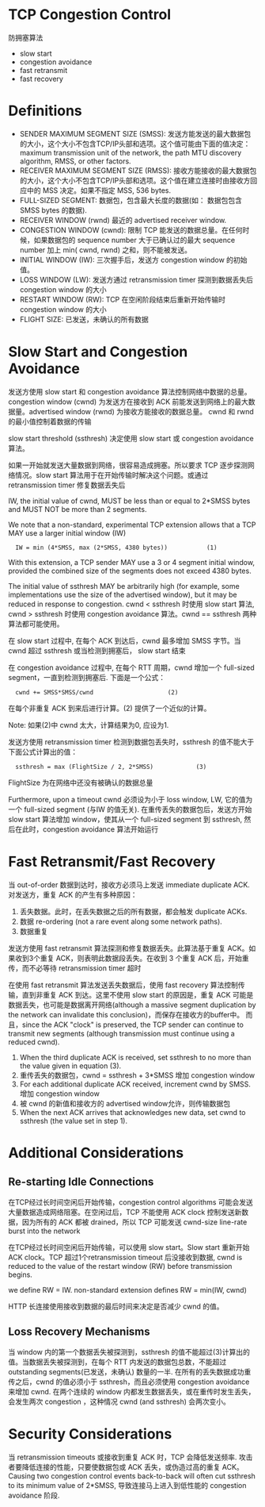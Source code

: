 # TCP Congestion Control

防拥塞算法

* slow start
* congestion avoidance
* fast retransmit
* fast recovery

# Definitions

* SENDER MAXIMUM SEGMENT SIZE (SMSS):  发送方能发送的最大数据包的大小，这个大小不包含TCP/IP头部和选项。这个值可能由下面的值决定： maximum transmission unit of the network, the path MTU discovery algorithm, RMSS, or other factors.  
* RECEIVER MAXIMUM SEGMENT SIZE (RMSS): 接收方能接收的最大数据包的大小，这个大小不包含TCP/IP头部和选项。这个值在建立连接时由接收方回应中的 MSS 决定。如果不指定 MSS, 536 bytes.
* FULL-SIZED SEGMENT: 数据包，包含最大长度的数据(如： 数据包包含 SMSS bytes 的数据).
* RECEIVER WINDOW (rwnd) 最近的 advertised receiver window.
* CONGESTION WINDOW (cwnd):  限制 TCP 能发送的数据总量。在任何时候，如果数据包的 sequence number 大于已确认过的最大 sequence number 加上 min( cwnd, rwnd) 之和，则不能被发送。
* INITIAL WINDOW (IW):  三次握手后，发送方 congestion window 的初始值。
* LOSS WINDOW (LW):  发送方通过 retransmission timer 探测到数据丢失后 congestion window 的大小
* RESTART WINDOW (RW):  TCP 在空闲阶段结束后重新开始传输时 congestion window 的大小
* FLIGHT SIZE:  已发送，未确认的所有数据

# Slow Start and Congestion Avoidance

发送方使用 slow start 和 congestion avoidance 算法控制网络中数据的总量。congestion window (cwnd) 为发送方在接收到 ACK 前能发送到网络上的最大数据量。advertised window (rwnd) 为接收方能接收的数据总量。 cwnd 和 rwnd 的最小值控制着数据的传输

slow start threshold (ssthresh) 决定使用 slow start 或 congestion avoidance 算法。

如果一开始就发送大量数据到网络，很容易造成拥塞。所以要求 TCP 逐步探测网络情况。slow start 算法用于在开始传输时解决这个问题。或通过 retransmission timer 修复数据丢失后

IW, the initial value of cwnd, MUST be less than or equal to 2*SMSS bytes and MUST NOT be more than 2 segments.

We note that a non-standard, experimental TCP extension allows that a TCP MAY use a larger initial window (IW)

      IW = min (4*SMSS, max (2*SMSS, 4380 bytes))           (1)

With this extension, a TCP sender MAY use a 3 or 4 segment initial window, provided the combined size of the segments does not exceed 4380 bytes. 

The initial value of ssthresh MAY be arbitrarily high (for example, some implementations use the size of the advertised window), but it may be reduced in response to congestion. cwnd < ssthresh 时使用 slow start 算法, cwnd > ssthresh 时使用 congestion avoidance 算法。cwnd == ssthresh 两种算法都可能使用。

在 slow start 过程中, 在每个 ACK 到达后，cwnd 最多增加 SMSS 字节。当 cwnd 超过 ssthresh 或当检测到拥塞后， slow start 结束

在 congestion avoidance 过程中, 在每个 RTT 周期，cwnd 增加一个 full-sized segment，一直到检测到拥塞后. 下面是一个公式：

      cwnd += SMSS*SMSS/cwnd                     (2)

在每个非重复 ACK 到来后进行计算。(2) 提供了一个近似的计算。

Note: 如果(2)中 cwnd 太大，计算结果为0, 应设为1.

发送方使用 retransmission timer 检测到数据包丢失时，ssthresh 的值不能大于下面公式计算出的值：

      ssthresh = max (FlightSize / 2, 2*SMSS)            (3)

FlightSize 为在网络中还没有被确认的数据总量

Furthermore, upon a timeout cwnd 必须设为小于 loss window, LW, 它的值为一个 full-sized segment (与IW 的值无关).  在重传丢失的数据包后，发送方开始 slow start 算法增加 window，使其从一个 full-sized segment 到 ssthresh, 然后在此时，congestion avoidance 算法开始运行

# Fast Retransmit/Fast Recovery

当 out-of-order 数据到达时，接收方必须马上发送 immediate duplicate ACK. 对发送方，重复 ACK 的产生有多种原因：

1. 丢失数据。此时，在丢失数据之后的所有数据，都会触发 duplicate ACKs.  
2. 数据 re-ordering (not a rare event along some network paths).
3. 数据重复

发送方使用 fast retransmit 算法探测和修复数据丢失。此算法基于重复 ACK。如果收到3个重复 ACK，则表明此数据段丢失。在收到 3 个重复 ACK 后，开始重传，而不必等待 retransmission timer 超时

在使用 fast retransmit 算法发送丢失数据后，使用 fast recovery 算法控制传输，直到非重复 ACK 到达。这里不使用 slow start 的原因是，重复 ACK 可能是数据丢失，也可能是数据离开网络(although a massive segment duplication by the network can invalidate this conclusion)，而保存在接收方的buffer中。  而且，since the ACK "clock" is preserved, the TCP sender can continue to transmit new segments (although transmission must continue using a reduced cwnd).

1. When the third duplicate ACK is received, set ssthresh to no more than the value given in equation (3).
2. 重传丢失的数据包，cwnd = ssthresh + 3*SMSS 增加 congestion window
3. For each additional duplicate ACK received, increment cwnd by SMSS.  增加 congestion window
4. 被 cwnd 的新值和接收方的 advertised window允许，则传输数据包
5. When the next ACK arrives that acknowledges new data, set cwnd to ssthresh (the value set in step 1).  

# Additional Considerations

## Re-starting Idle Connections

在TCP经过长时间空闲后开始传输，congestion control algorithms 可能会发送大量数据造成网络阻塞。在空闲过后，TCP 不能使用 ACK clock 控制发送新数据，因为所有的 ACK 都被 drained，所以 TCP 可能发送 cwnd-size line-rate burst into the network

在TCP经过长时间空闲后开始传输，可以使用 slow start。Slow start 重新开始 ACK clock。TCP 超过1个retransmission timeout 后没接收到数据, cwnd is reduced to the value of the restart window (RW) before transmission begins.

we define RW = IW. non-standard extension defines RW = min(IW, cwnd)

HTTP 长连接使用接收到数据的最后时间来决定是否减少 cwnd 的值。

## Loss Recovery Mechanisms

当 window 内的第一个数据丢失被探测到，ssthresh 的值不能超过(3)计算出的值。当数据丢失被探测到，在每个 RTT 内发送的数据包总数，不能超过 outstanding segments(已发送，未确认) 数量的一半.  在所有的丢失数据成功重传之后，cwnd 的值必须小于 ssthresh，而且必须使用 congestion avoidance 来增加 cwnd. 在两个连续的 window 内都发生数据丢失，或在重传时发生丢失，会发生两次 congestion ，这种情况 cwnd (and ssthresh) 会两次变小。

# Security Considerations

当 retransmission timeouts 或接收到重复 ACK 时，TCP 会降低发送频率. 攻击者要降低连接的性能，只要使数据包或 ACK 丢失，或伪造过高的重复 ACK。 Causing two congestion control events back-to-back will often cut ssthresh to its minimum value of 2*SMSS, 导致连接马上进入到低性能的 congestion avoidance 阶段.